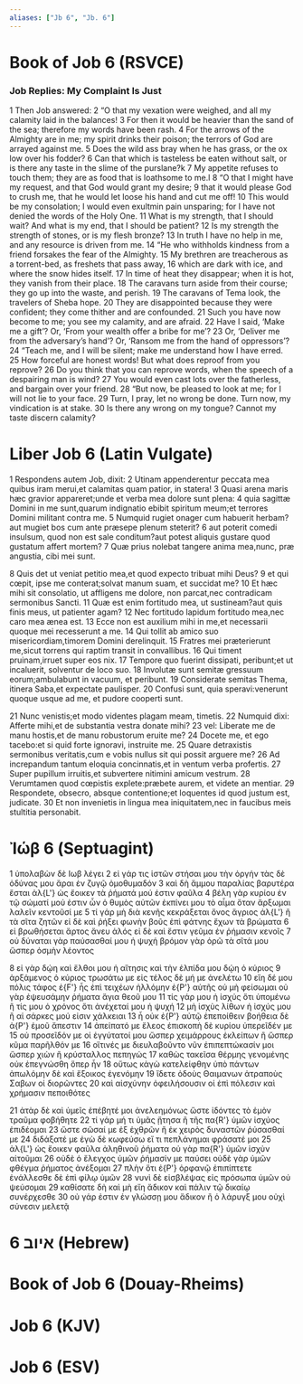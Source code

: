 ```yaml
---
aliases: ["Jb 6", "Jb. 6"]
---
```



# Book of Job 6 (RSVCE)

### Job Replies: My Complaint Is Just
1 Then Job answered:
2 “O that my vexation were weighed, and all my calamity laid in the balances!
3 For then it would be heavier than the sand of the sea; therefore my words have been rash.
4 For the arrows of the Almighty are in me; my spirit drinks their poison; the terrors of God are arrayed against me.
5 Does the wild ass bray when he has grass, or the ox low over his fodder?
6 Can that which is tasteless be eaten without salt, or is there any taste in the slime of the purslane?k
7 My appetite refuses to touch them; they are as food that is loathsome to me.l
8 “O that I might have my request, and that God would grant my desire;
9 that it would please God to crush me, that he would let loose his hand and cut me off!
10 This would be my consolation; I would even exultmin pain unsparing; for I have not denied the words of the Holy One.
11 What is my strength, that I should wait? And what is my end, that I should be patient?
12 Is my strength the strength of stones, or is my flesh bronze?
13 In truth I have no help in me, and any resource is driven from me.
14 “He who withholds kindness from a friend forsakes the fear of the Almighty.
15 My brethren are treacherous as a torrent-bed, as freshets that pass away,
16 which are dark with ice, and where the snow hides itself.
17 In time of heat they disappear; when it is hot, they vanish from their place.
18 The caravans turn aside from their course; they go up into the waste, and perish.
19 The caravans of Tema look, the travelers of Sheba hope.
20 They are disappointed because they were confident; they come thither and are confounded.
21 Such you have now become to me; you see my calamity, and are afraid.
22 Have I said, ‘Make me a gift’? Or, ‘From your wealth offer a bribe for me’?
23 Or, ‘Deliver me from the adversary’s hand’? Or, ‘Ransom me from the hand of oppressors’?
24 “Teach me, and I will be silent; make me understand how I have erred.
25 How forceful are honest words! But what does reproof from you reprove?
26 Do you think that you can reprove words, when the speech of a despairing man is wind?
27 You would even cast lots over the fatherless, and bargain over your friend.
28 “But now, be pleased to look at me; for I will not lie to your face.
29 Turn, I pray, let no wrong be done. Turn now, my vindication is at stake.
30 Is there any wrong on my tongue? Cannot my taste discern calamity?


# Liber Job 6 (Latin Vulgate)

1 Respondens autem Job, dixit:
2 Utinam appenderentur peccata mea quibus iram merui,et calamitas quam patior, in statera!
3 Quasi arena maris hæc gravior appareret;unde et verba mea dolore sunt plena:
4 quia sagittæ Domini in me sunt,quarum indignatio ebibit spiritum meum;et terrores Domini militant contra me.
5 Numquid rugiet onager cum habuerit herbam?aut mugiet bos cum ante præsepe plenum steterit?
6 aut poterit comedi insulsum, quod non est sale conditum?aut potest aliquis gustare quod gustatum affert mortem?
7 Quæ prius nolebat tangere anima mea,nunc, præ angustia, cibi mei sunt.

8 Quis det ut veniat petitio mea,et quod expecto tribuat mihi Deus?
9 et qui cœpit, ipse me conterat;solvat manum suam, et succidat me?
10 Et hæc mihi sit consolatio, ut affligens me dolore, non parcat,nec contradicam sermonibus Sancti.
11 Quæ est enim fortitudo mea, ut sustineam?aut quis finis meus, ut patienter agam?
12 Nec fortitudo lapidum fortitudo mea,nec caro mea ænea est.
13 Ecce non est auxilium mihi in me,et necessarii quoque mei recesserunt a me.
14 Qui tollit ab amico suo misericordiam,timorem Domini derelinquit.
15 Fratres mei præterierunt me,sicut torrens qui raptim transit in convallibus.
16 Qui timent pruinam,irruet super eos nix.
17 Tempore quo fuerint dissipati, peribunt;et ut incaluerit, solventur de loco suo.
18 Involutæ sunt semitæ gressuum eorum;ambulabunt in vacuum, et peribunt.
19 Considerate semitas Thema, itinera Saba,et expectate paulisper.
20 Confusi sunt, quia speravi:venerunt quoque usque ad me, et pudore cooperti sunt.

21 Nunc venistis;et modo videntes plagam meam, timetis.
22 Numquid dixi: Afferte mihi,et de substantia vestra donate mihi?
23 vel: Liberate me de manu hostis,et de manu robustorum eruite me?
24 Docete me, et ego tacebo:et si quid forte ignoravi, instruite me.
25 Quare detraxistis sermonibus veritatis,cum e vobis nullus sit qui possit arguere me?
26 Ad increpandum tantum eloquia concinnatis,et in ventum verba profertis.
27 Super pupillum irruitis,et subvertere nitimini amicum vestrum.
28 Verumtamen quod cœpistis explete:præbete aurem, et videte an mentiar.
29 Respondete, obsecro, absque contentione;et loquentes id quod justum est, judicate.
30 Et non invenietis in lingua mea iniquitatem,nec in faucibus meis stultitia personabit.


# Ἰώβ 6 (Septuagint)

1 ὑπολαβὼν δὲ Ιωβ λέγει
2 εἰ γάρ τις ἱστῶν στήσαι μου τὴν ὀργήν τὰς δὲ ὀδύνας μου ἄραι ἐν ζυγῷ ὁμοθυμαδόν
3 καὶ δὴ ἄμμου παραλίας βαρυτέρα ἔσται ἀλ{L'} ὡς ἔοικεν τὰ ῥήματά μού ἐστιν φαῦλα
4 βέλη γὰρ κυρίου ἐν τῷ σώματί μού ἐστιν ὧν ὁ θυμὸς αὐτῶν ἐκπίνει μου τὸ αἷμα ὅταν ἄρξωμαι λαλεῖν κεντοῦσί με
5 τί γάρ μὴ διὰ κενῆς κεκράξεται ὄνος ἄγριος ἀλ{L'} ἢ τὰ σῖτα ζητῶν εἰ δὲ καὶ ῥήξει φωνὴν βοῦς ἐπὶ φάτνης ἔχων τὰ βρώματα
6 εἰ βρωθήσεται ἄρτος ἄνευ ἁλός εἰ δὲ καὶ ἔστιν γεῦμα ἐν ῥήμασιν κενοῖς
7 οὐ δύναται γὰρ παύσασθαί μου ἡ ψυχή βρόμον γὰρ ὁρῶ τὰ σῖτά μου ὥσπερ ὀσμὴν λέοντος

8 εἰ γὰρ δῴη καὶ ἔλθοι μου ἡ αἴτησις καὶ τὴν ἐλπίδα μου δῴη ὁ κύριος
9 ἀρξάμενος ὁ κύριος τρωσάτω με εἰς τέλος δὲ μή με ἀνελέτω
10 εἴη δέ μου πόλις τάφος ἐ{F'} ἧς ἐπὶ τειχέων ἡλλόμην ἐ{P'} αὐτῆς οὐ μὴ φείσωμαι οὐ γὰρ ἐψευσάμην ῥήματα ἅγια θεοῦ μου
11 τίς γάρ μου ἡ ἰσχύς ὅτι ὑπομένω ἢ τίς μου ὁ χρόνος ὅτι ἀνέχεταί μου ἡ ψυχή
12 μὴ ἰσχὺς λίθων ἡ ἰσχύς μου ἢ αἱ σάρκες μού εἰσιν χάλκειαι
13 ἦ οὐκ ἐ{P'} αὐτῷ ἐπεποίθειν βοήθεια δὲ ἀ{P'} ἐμοῦ ἄπεστιν
14 ἀπείπατό με ἔλεος ἐπισκοπὴ δὲ κυρίου ὑπερεῖδέν με
15 οὐ προσεῖδόν με οἱ ἐγγύτατοί μου ὥσπερ χειμάρρους ἐκλείπων ἢ ὥσπερ κῦμα παρῆλθόν με
16 οἵτινές με διευλαβοῦντο νῦν ἐπιπεπτώκασίν μοι ὥσπερ χιὼν ἢ κρύσταλλος πεπηγώς
17 καθὼς τακεῖσα θέρμης γενομένης οὐκ ἐπεγνώσθη ὅπερ ἦν
18 οὕτως κἀγὼ κατελείφθην ὑπὸ πάντων ἀπωλόμην δὲ καὶ ἔξοικος ἐγενόμην
19 ἴδετε ὁδοὺς Θαιμανων ἀτραποὺς Σαβων οἱ διορῶντες
20 καὶ αἰσχύνην ὀφειλήσουσιν οἱ ἐπὶ πόλεσιν καὶ χρήμασιν πεποιθότες

21 ἀτὰρ δὲ καὶ ὑμεῖς ἐπέβητέ μοι ἀνελεημόνως ὥστε ἰδόντες τὸ ἐμὸν τραῦμα φοβήθητε
22 τί γάρ μή τι ὑμᾶς ᾔτησα ἢ τῆς πα{R'} ὑμῶν ἰσχύος ἐπιδέομαι
23 ὥστε σῶσαί με ἐξ ἐχθρῶν ἢ ἐκ χειρὸς δυναστῶν ῥύσασθαί με
24 διδάξατέ με ἐγὼ δὲ κωφεύσω εἴ τι πεπλάνημαι φράσατέ μοι
25 ἀλ{L'} ὡς ἔοικεν φαῦλα ἀληθινοῦ ῥήματα οὐ γὰρ πα{R'} ὑμῶν ἰσχὺν αἰτοῦμαι
26 οὐδὲ ὁ ἔλεγχος ὑμῶν ῥήμασίν με παύσει οὐδὲ γὰρ ὑμῶν φθέγμα ῥήματος ἀνέξομαι
27 πλὴν ὅτι ἐ{P'} ὀρφανῷ ἐπιπίπτετε ἐνάλλεσθε δὲ ἐπὶ φίλῳ ὑμῶν
28 νυνὶ δὲ εἰσβλέψας εἰς πρόσωπα ὑμῶν οὐ ψεύσομαι
29 καθίσατε δὴ καὶ μὴ εἴη ἄδικον καὶ πάλιν τῷ δικαίῳ συνέρχεσθε
30 οὐ γάρ ἐστιν ἐν γλώσσῃ μου ἄδικον ἢ ὁ λάρυγξ μου οὐχὶ σύνεσιν μελετᾷ


# 6 איוב (Hebrew)


# Book of Job 6 (Douay-Rheims)


# Job 6 (KJV)


# Job 6 (ESV)


